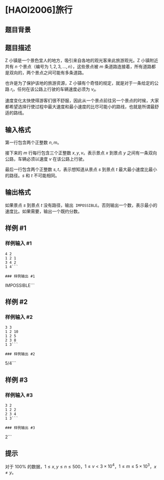 # [HAOI2006]旅行

## 题目背景



## 题目描述

Z 小镇是一个景色宜人的地方，吸引来自各地的观光客来此旅游观光。Z 小镇附近共有 $n$ 个景点（编号为 $1,2,3,\ldots,n$），这些景点被 $m$ 条道路连接着，所有道路都是双向的，两个景点之间可能有多条道路。

也许是为了保护该地的旅游资源，Z 小镇有个奇怪的规定，就是对于一条给定的公路 $r_i$，任何在该公路上行驶的车辆速度必须为 $v_i$。

速度变化太快使得游客们很不舒服，因此从一个景点前往另一个景点的时候，大家都希望选择行使过程中最大速度和最小速度的比尽可能小的路线，也就是所谓最舒适的路线。

## 输入格式

第一行包含两个正整数 $n,m$。

接下来的 $m$ 行每行包含三个正整数 $x,y,v$。表示景点 $x$ 到景点 $y$ 之间有一条双向公路，车辆必须以速度 $v$ 在该公路上行驶。

最后一行包含两个正整数 $s,t$，表示想知道从景点 $s$ 到景点 $t$ 最大最小速度比最小的路径。$s$ 和 $t$ 不可能相同。

## 输出格式

如果景点 $s$ 到景点 $t$ 没有路径，输出` IMPOSSIBLE`。否则输出一个数，表示最小的速度比。如果需要，输出一个既约分数。


## 样例 #1

### 样例输入 #1
```
4 2
1 2 1
3 4 2
1 4```

### 样例输出 #1

```
IMPOSSIBLE```

## 样例 #2

### 样例输入 #2
```
3 3
1 2 10
1 2 5
2 3 8
1 3```

### 样例输出 #2

```
5/4```

## 样例 #3

### 样例输入 #3
```
3 2
1 2 2
2 3 4
1 3```

### 样例输出 #3

```
2```

## 提示

对于 $100\%$ 的数据，$1 \le x,y \le n \le 500$，$1 \le v < 3 \times 10^4$，$1 \le m \le 5 \times 10^3$，$x \ne y$。
